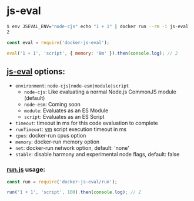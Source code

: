 # js-eval
```sh
$ env JSEVAL_ENV="node-cjs" echo "1 + 1" | docker run --rm -i js-eval
2
```

```js
const eval = require('docker-js-eval');

eval('1 + 1', 'script', { memory: '8m' }).then(console.log); // 2
```

## [js-eval](index.js) options:

- `environment`: `node-cjs|node-esm|module|script`
  - `node-cjs`: Like evaluating a normal Node.js CommonJS module (default)
  - `node-esm`: Coming soon
  - `module`: Evaluates as an ES Module
  - `script`: Evaluates as an ES Script
- `timeout`: timeout in ms for this code evaluation to complete
- `runTimeout`: [vm](https://nodejs.org/api/vm.html) script execution timeout in ms
- `cpus`: docker-run cpus option
- `memory`: docker-run memory option
- `net`: docker-run network option, default: 'none'
- `stable`: disable harmony and experimental node flags, default: false


### [run.js](run.js) usage:

```js
const run = require('docker-js-eval/run');

run('1 + 1', 'script', 100).then(console.log); // 2
```
